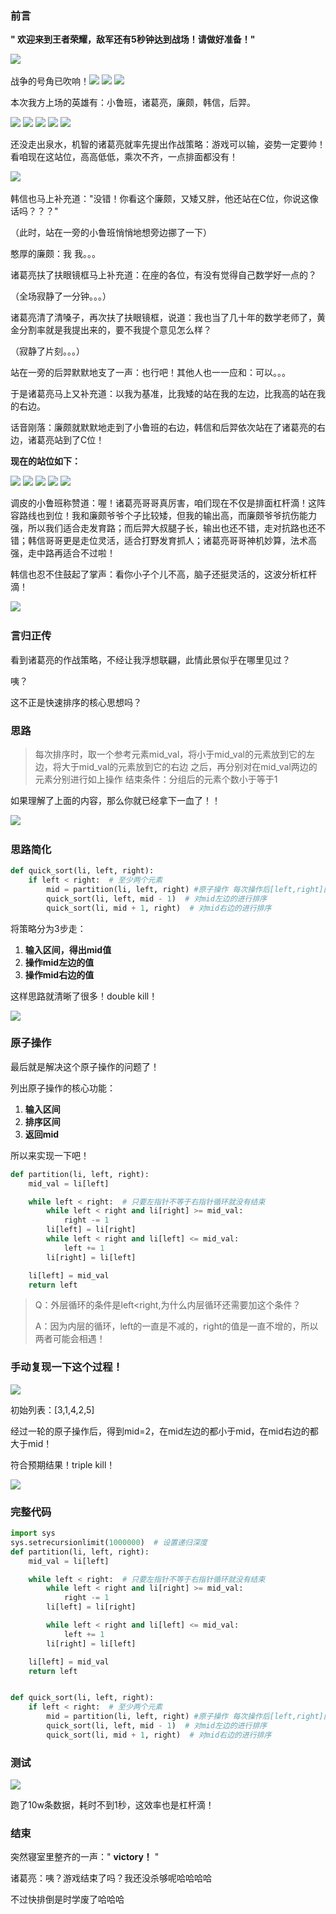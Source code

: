 
<BlogInfo id="1362" title="室友1把王者的时间写出了快速排序？" author="白日梦想猿" pv=0 read_times=0 pre_cost_time="212" category="排序算法" tag_list="['排序算法']" create_time="2022.04.29 12:37:21.520484" update_time="2022.04.29 12:37:21" />

###  前言

**" 欢迎来到王者荣耀，敌军还有5秒钟达到战场！请做好准备！"**

![](https://img-blog.csdnimg.cn/24002df47474458982ad5d120ca8d923.png)​


战争的号角已吹响！![](https://img-blog.csdnimg.cn/a1f95ff575b447d8b9af66928d095f1a.png)
![](https://img-blog.csdnimg.cn/a1f95ff575b447d8b9af66928d095f1a.png)
![](https://img-blog.csdnimg.cn/a1f95ff575b447d8b9af66928d095f1a.png)

本次我方上场的英雄有：小鲁班，诸葛亮，廉颇，韩信，后羿。

![](https://img-blog.csdnimg.cn/cf200ffea9f24f4d8af87bb47a2f083d.png)
![](https://img-blog.csdnimg.cn/36d38e30626d4382b015c5d359a7c21b.png)
![](https://img-blog.csdnimg.cn/340f264a487b4a97a581b00fd04ace09.png)
![](https://img-blog.csdnimg.cn/604ae0dc020c4db5ac7a1c0547484f7d.png)
![](https://img-blog.csdnimg.cn/8ead6b2ae82845c7a65efb197145aa50.png)


还没走出泉水，机智的诸葛亮就率先提出作战策略：游戏可以输，姿势一定要帅！看咱现在这站位，高高低低，乘次不齐，一点排面都没有！

![](https://img-blog.csdnimg.cn/5c772c386ac34c018510eb2e05bb2d95.png)​

 韩信也马上补充道："没错！你看这个廉颇，又矮又胖，他还站在C位，你说这像话吗？？？"

（此时，站在一旁的小鲁班悄悄地想旁边挪了一下）

憨厚的廉颇：我 我。。。

诸葛亮扶了扶眼镜框马上补充道：在座的各位，有没有觉得自己数学好一点的？

（全场寂静了一分钟。。。）

诸葛亮清了清嗓子，再次扶了扶眼镜框，说道：我也当了几十年的数学老师了，黄金分割率就是我提出来的，要不我提个意见怎么样？

（寂静了片刻。。。）

站在一旁的后羿默默地支了一声：也行吧！其他人也一一应和：可以。。。

于是诸葛亮马上又补充道：以我为基准，比我矮的站在我的左边，比我高的站在我的右边。

话音刚落：廉颇就默默地走到了小鲁班的右边，韩信和后羿依次站在了诸葛亮的右边，诸葛亮站到了C位！

**现在的站位如下：**

![](https://img-blog.csdnimg.cn/cf200ffea9f24f4d8af87bb47a2f083d.png)
![](https://img-blog.csdnimg.cn/340f264a487b4a97a581b00fd04ace09.png)
![](https://img-blog.csdnimg.cn/36d38e30626d4382b015c5d359a7c21b.png)
![](https://img-blog.csdnimg.cn/604ae0dc020c4db5ac7a1c0547484f7d.png)
![](https://img-blog.csdnimg.cn/8ead6b2ae82845c7a65efb197145aa50.png)

调皮的小鲁班称赞道：喔！诸葛亮哥哥真厉害，咱们现在不仅是排面杠杆滴！这阵容路线也到位！我和廉颇爷爷个子比较矮，但我的输出高，而廉颇爷爷抗伤能力强，所以我们适合走发育路；而后羿大叔腿子长，输出也还不错，走对抗路也还不错；韩信哥哥更是走位灵活，适合打野发育抓人；诸葛亮哥哥神机妙算，法术高强，走中路再适合不过啦！

韩信也忍不住鼓起了掌声：看你小子个儿不高，脑子还挺灵活的，这波分析杠杆滴！

![](https://img-blog.csdnimg.cn/6d74736d0a5145a68edf5609812084f7.gif)​


### 言归正传

看到诸葛亮的作战策略，不经让我浮想联翩，此情此景似乎在哪里见过？

咦？

这不正是快速排序的核心思想吗？


### 思路

> 每次排序时，取一个参考元素mid_val，将小于mid_val的元素放到它的左边，将大于mid_val的元素放到它的右边
> 之后，再分别对在mid_val两边的元素分别进行如上操作
> 结束条件：分组后的元素个数小于等于1


如果理解了上面的内容，那么你就已经拿下一血了！！

![](https://img-blog.csdnimg.cn/c6e536cd95d54de580d5fd5cd91c7b85.png)​

###  思路简化


```python
def quick_sort(li, left, right):
    if left < right:  # 至少两个元素
        mid = partition(li, left, right) #原子操作 每次操作后[left,right]区间内的元素，mid左边的都比mid小；mid右边的都比mid大
        quick_sort(li, left, mid - 1)  # 对mid左边的进行排序
        quick_sort(li, mid + 1, right)  # 对mid右边的进行排序
```

将策略分为3步走：

  1. **输入区间，得出mid值**
  2. **操作mid左边的值**
  3. **操作mid右边的值**

这样思路就清晰了很多！double kill！

![](https://img-blog.csdnimg.cn/c6526570c1ea454893783119d66c8e20.png)


###  原子操作

最后就是解决这个原子操作的问题了！

列出原子操作的核心功能：

  1. **输入区间**
  2. **排序区间**
  3. **返回mid**

所以来实现一下吧！


```python
def partition(li, left, right):
    mid_val = li[left]

    while left < right:  # 只要左指针不等于右指针循环就没有结束
        while left < right and li[right] >= mid_val:
            right -= 1
        li[left] = li[right]
        while left < right and li[left] <= mid_val:
            left += 1
        li[right] = li[left]

    li[left] = mid_val
    return left
```


> Q：外层循环的条件是left<right,为什么内层循环还需要加这个条件？
>
> A：因为内层的循环，left的一直是不减的，right的值是一直不增的，所以两者可能会相遇！

### 手动复现一下这个过程！

![](https://img-blog.csdnimg.cn/e59f1e3c1f304b67bd25c43672116755.png)

 初始列表：[3,1,4,2,5]

经过一轮的原子操作后，得到mid=2，在mid左边的都小于mid，在mid右边的都大于mid！

符合预期结果！triple kill！

![](https://img-blog.csdnimg.cn/4b59ee0a257545dd9902c8444cb5b05e.png)



### 完整代码

```python
import sys
sys.setrecursionlimit(1000000)  # 设置递归深度
def partition(li, left, right):
    mid_val = li[left]

    while left < right:  # 只要左指针不等于右指针循环就没有结束
        while left < right and li[right] >= mid_val:
            right -= 1
        li[left] = li[right]

        while left < right and li[left] <= mid_val:
            left += 1
        li[right] = li[left]

    li[left] = mid_val
    return left


def quick_sort(li, left, right):
    if left < right:  # 至少两个元素
        mid = partition(li, left, right) #原子操作 每次操作后[left,right]区间内的元素，mid左边的都比mid小；mid右边的都比mid大
        quick_sort(li, left, mid - 1)  # 对mid左边的进行排序
        quick_sort(li, mid + 1, right)  # 对mid右边的进行排序
```


### 测试

![](../media/image/2022/04/29/image-20220429123636-1.png)

跑了10w条数据，耗时不到1秒，这效率也是杠杆滴！

### 结束

 突然寝室里整齐的一声：" **victory！** "

诸葛亮：咦？游戏结束了吗？我还没杀够呢哈哈哈哈

不过快排倒是时学废了哈哈哈




